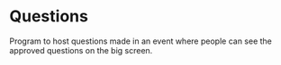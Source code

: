 # Questions

Program to host questions made in an event where people can see the approved questions on the big screen.
